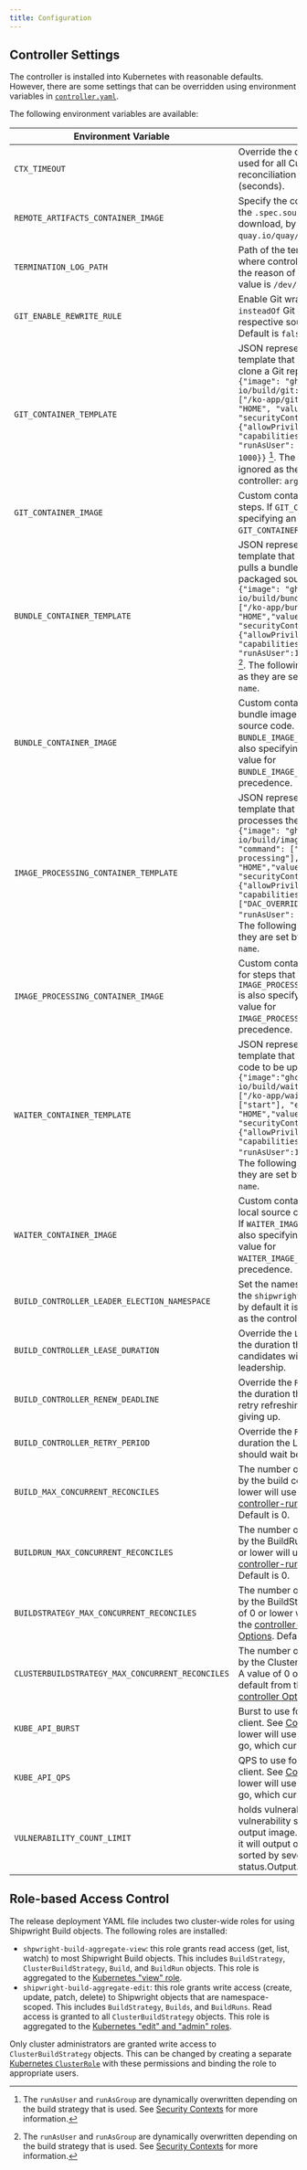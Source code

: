 ```yaml
---
title: Configuration
---
```

<!--
Copyright The Shipwright Contributors

SPDX-License-Identifier: Apache-2.0
-->
## Controller Settings

The controller is installed into Kubernetes with reasonable defaults. However, there are some settings that can be overridden using environment variables in [`controller.yaml`](https://github.com/shipwright-io/build/blob/v0.14.0/deploy/500-controller.yaml).

The following environment variables are available:

| Environment Variable                             | Description                                                                                                                                                                                                                                                                                                                                                                                                                                                                                                                                                              |
|--------------------------------------------------|--------------------------------------------------------------------------------------------------------------------------------------------------------------------------------------------------------------------------------------------------------------------------------------------------------------------------------------------------------------------------------------------------------------------------------------------------------------------------------------------------------------------------------------------------------------------------|
| `CTX_TIMEOUT`                                    | Override the default context timeout used for all Custom Resource Definition reconciliation operations. Default is 5 (seconds).                                                                                                                                                                                                                                                                                                                                                                                                                                          |
| `REMOTE_ARTIFACTS_CONTAINER_IMAGE`               | Specify the container image used for the `.spec.sources` remote artifacts download, by default it uses `quay.io/quay/busybox:latest`.                                                                                                                                                                                                                                                                                                                                                                                                                                    |
| `TERMINATION_LOG_PATH`                           | Path of the termination log. This is where controller application will write the reason of its termination. Default value is `/dev/termination-log`.                                                                                                                                                                                                                                                                                                                                                                                                                     |
| `GIT_ENABLE_REWRITE_RULE`                        | Enable Git wrapper to setup a URL `insteadOf` Git config rewrite rule for the respective source URL hostname. Default is `false`.                                                                                                                                                                                                                                                                                                                                                                                                                                        |
| `GIT_CONTAINER_TEMPLATE`                         | JSON representation of a [Container] template that is used for steps that clone a Git repository. Default is `{"image": "ghcr.io/shipwright-io/build/git:latest", "command": ["/ko-app/git"], "env": [{"name": "HOME", "value": "/shared-home"}], "securityContext":{"allowPrivilegeEscalation": false, "capabilities": {"drop": ["ALL"]}, "runAsUser": 1000,"runAsGroup": 1000}}` [^1]. The following properties are ignored as they are set by the controller: `args`, `name`.                                                                                         |
| `GIT_CONTAINER_IMAGE`                            | Custom container image for Git clone steps. If `GIT_CONTAINER_TEMPLATE` is also specifying an image, then the value for `GIT_CONTAINER_IMAGE` has precedence.                                                                                                                                                                                                                                                                                                                                                                                                            |
| `BUNDLE_CONTAINER_TEMPLATE`                      | JSON representation of a [Container] template that is used for steps that pulls a bundle image to obtain the packaged source code. Default is `{"image": "ghcr.io/shipwright-io/build/bundle:latest", "command": ["/ko-app/bundle"], "env": [{"name": "HOME","value": "/shared-home"}], "securityContext":{"allowPrivilegeEscalation": false, "capabilities": {"drop": ["ALL"]}, "runAsUser":1000,"runAsGroup":1000}}` [^1]. The following properties are ignored as they are set by the controller: `args`, `name`.                                                     |
| `BUNDLE_CONTAINER_IMAGE`                         | Custom container image that pulls a bundle image to obtain the packaged source code. If `BUNDLE_IMAGE_CONTAINER_TEMPLATE` is also specifying an image, then the value for `BUNDLE_IMAGE_CONTAINER_IMAGE` has precedence.                                                                                                                                                                                                                                                                                                                                                 |
| `IMAGE_PROCESSING_CONTAINER_TEMPLATE`            | JSON representation of a [Container](https://pkg.go.dev/k8s.io/api/core/v1#Container) template that is used for steps that processes the image. Default is `{"image": "ghcr.io/shipwright-io/build/image-processing:latest", "command": ["/ko-app/image-processing"], "env": [{"name": "HOME","value": "/shared-home"}], "securityContext": {"allowPrivilegeEscalation": false, "capabilities": {"add": ["DAC_OVERRIDE"], "drop": ["ALL"]}, "runAsUser": 0, "runAsgGroup": 0}}`. The following properties are ignored as they are set by the controller: `args`, `name`. |
| `IMAGE_PROCESSING_CONTAINER_IMAGE`               | Custom container image that is used for steps that processes the image. If `IMAGE_PROCESSING_CONTAINER_TEMPLATE` is also specifying an image, then the value for `IMAGE_PROCESSING_CONTAINER_IMAGE` has precedence.                                                                                                                                                                                                                                                                                                                                                      |
| `WAITER_CONTAINER_TEMPLATE`                      | JSON representation of a [Container] template that waits for local source code to be uploaded to it. Default is `{"image":"ghcr.io/shipwright-io/build/waiter:latest", "command": ["/ko-app/waiter"], "args": ["start"], "env": [{"name": "HOME","value": "/shared-home"}], "securityContext":{"allowPrivilegeEscalation": false, "capabilities": {"drop": ["ALL"]}, "runAsUser":1000,"runAsGroup":1000}}`. The following properties are ignored as they are set by the controller: `args`, `name`.                                                                      |
| `WAITER_CONTAINER_IMAGE`                         | Custom container image that waits for local source code to be uploaded to it. If `WAITER_IMAGE_CONTAINER_TEMPLATE` is also specifying an image, then the value for `WAITER_IMAGE_CONTAINER_IMAGE` has precedence.                                                                                                                                                                                                                                                                                                                                                        |
| `BUILD_CONTROLLER_LEADER_ELECTION_NAMESPACE`     | Set the namespace to be used to store the `shipwright-build-controller` lock, by default it is in the same namespace as the controller itself.                                                                                                                                                                                                                                                                                                                                                                                                                           |
| `BUILD_CONTROLLER_LEASE_DURATION`                | Override the `LeaseDuration`, which is the duration that non-leader candidates will wait to force acquire leadership.                                                                                                                                                                                                                                                                                                                                                                                                                                                    |
| `BUILD_CONTROLLER_RENEW_DEADLINE`                | Override the `RenewDeadline`, which is the duration that the acting leader will retry refreshing leadership before giving up.                                                                                                                                                                                                                                                                                                                                                                                                                                            |
| `BUILD_CONTROLLER_RETRY_PERIOD`                  | Override the `RetryPeriod`, which is the duration the LeaderElector clients should wait between tries of actions.                                                                                                                                                                                                                                                                                                                                                                                                                                                        |
| `BUILD_MAX_CONCURRENT_RECONCILES`                | The number of concurrent reconciles by the build controller. A value of 0 or lower will use the default from the [controller-runtime controller Options]. Default is 0.                                                                                                                                                                                                                                                                                                                                                                                                  |
| `BUILDRUN_MAX_CONCURRENT_RECONCILES`             | The number of concurrent reconciles by the BuildRun controller. A value of 0 or lower will use the default from the [controller-runtime controller Options]. Default is 0.                                                                                                                                                                                                                                                                                                                                                                                               |
| `BUILDSTRATEGY_MAX_CONCURRENT_RECONCILES`        | The number of concurrent reconciles by the BuildStrategy controller. A value of 0 or lower will use the default from the [controller-runtime controller Options]. Default is 0.                                                                                                                                                                                                                                                                                                                                                                                          |
| `CLUSTERBUILDSTRATEGY_MAX_CONCURRENT_RECONCILES` | The number of concurrent reconciles by the ClusterBuildStrategy controller. A value of 0 or lower will use the default from the [controller-runtime controller Options]. Default is 0.                                                                                                                                                                                                                                                                                                                                                                                   |
| `KUBE_API_BURST`                                 | Burst to use for the Kubernetes API client. See [Config.Burst]. A value of 0 or lower will use the default from client-go, which currently is 10. Default is 0.                                                                                                                                                                                                                                                                                                                                                                                                          |
| `KUBE_API_QPS`                                   | QPS to use for the Kubernetes API client. See [Config.QPS]. A value of 0 or lower will use the default from client-go, which currently is 5. Default is 0.                                                                                                                                                                                                                                                                                                                                                                                                               |
| `VULNERABILITY_COUNT_LIMIT`                      | holds vulnerability count limit if vulnerability scan is enabled for the output image. If it is defined as 10, then it will output only 10 vulnerabilities sorted by severity in the buildrun status.Output. Default is 50.                                                                                                                                                                                                                                                                                                                                              |

[^1]: The `runAsUser` and `runAsGroup` are dynamically overwritten depending on the build strategy that is used. See [Security Contexts](../buildstrategies#security-contexts) for more information.

## Role-based Access Control

The release deployment YAML file includes two cluster-wide roles for using Shipwright Build objects.
The following roles are installed:

- `shpwright-build-aggregate-view`: this role grants read access (get, list, watch) to most Shipwright Build objects.
  This includes `BuildStrategy`, `ClusterBuildStrategy`, `Build`, and `BuildRun` objects.
  This role is aggregated to the [Kubernetes "view" role].
- `shipwright-build-aggregate-edit`: this role grants write access (create, update, patch, delete) to Shipwright objects that are namespace-scoped.
  This includes `BuildStrategy`, `Builds`, and `BuildRuns`.
  Read access is granted to all `ClusterBuildStrategy` objects.
  This role is aggregated to the [Kubernetes "edit" and "admin" roles].

Only cluster administrators are granted write access to `ClusterBuildStrategy` objects.
This can be changed by creating a separate [Kubernetes `ClusterRole`] with these permissions and binding the role to appropriate users.

[Container]:https://pkg.go.dev/k8s.io/api/core/v1#Container
[controller-runtime controller Options]:https://pkg.go.dev/sigs.k8s.io/controller-runtime/pkg/controller#Options
[Config.Burst]:https://pkg.go.dev/k8s.io/client-go/rest#Config.Burst
[Config.QPS]:https://pkg.go.dev/k8s.io/client-go/rest#Config.QPS
[Kubernetes "view" role]:https://kubernetes.io/docs/reference/access-authn-authz/rbac/#default-roles-and-role-bindings
[Kubernetes "edit" and "admin" roles]:https://kubernetes.io/docs/reference/access-authn-authz/rbac/#default-roles-and-role-bindings
[Kubernetes `ClusterRole`]:https://kubernetes.io/docs/reference/access-authn-authz/rbac/#role-and-clusterrole
